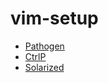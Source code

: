 vim-setup
=========

* [Pathogen](https://github.com/tpope/vim-pathogen)
* [CtrlP](https://github.com/kien/ctrlp.vim)
* [Solarized](https://github.com/altercation/vim-colors-solarized)
